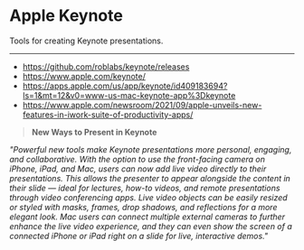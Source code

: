 # Apple Keynote

Tools for creating Keynote presentations.  

---

* https://github.com/roblabs/keynote/releases
* https://www.apple.com/keynote/
* https://apps.apple.com/us/app/keynote/id409183694?ls=1&mt=12&v0=www-us-mac-keynote-app%3Dkeynote
* https://www.apple.com/newsroom/2021/09/apple-unveils-new-features-in-iwork-suite-of-productivity-apps/

> **New Ways to Present in Keynote**
> 
*"Powerful new tools make Keynote presentations more personal, engaging, and collaborative. With the option to use the front-facing camera on iPhone, iPad, and Mac, users can now add live video directly to their presentations. This allows the presenter to appear alongside the content in their slide — ideal for lectures, how-to videos, and remote presentations through video conferencing apps. Live video objects can be easily resized or styled with masks, frames, drop shadows, and reflections for a more elegant look. Mac users can connect multiple external cameras to further enhance the live video experience, and they can even show the screen of a connected iPhone or iPad right on a slide for live, interactive demos."*
